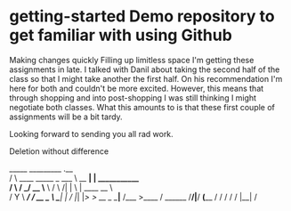 # getting-started 															Demo repository to get familiar with using Github

Making changes quickly
Filling up limitless space
I'm getting these assignments in late. I talked with Danil about taking the second half of the class so that I might take another the first half. On his recommendation I'm here for both and couldn't be more excited. However, this means that through shopping and into post-shopping I was still thinking I might negotiate both classes. What this amounts to is that these first couple of assignments will be a bit tardy. 

Looking forward to sending you all rad work.

Deletion without difference 


   _____                  _________       .__                
  /     \   ____ _____    \_   ___ \ __ __|  | ___________   
 /  \ /  \_/ __ \\__  \   /    \  \/|  |  \  | \____ \__  \  
/    Y    \  ___/ / __ \_ \     \___|  |  /  |_|  |_> > __ \_
\____|__  /\___  >____  /  \______  /____/|____/   __(____  /
        \/     \/     \/          \/           |__|       \/ 


